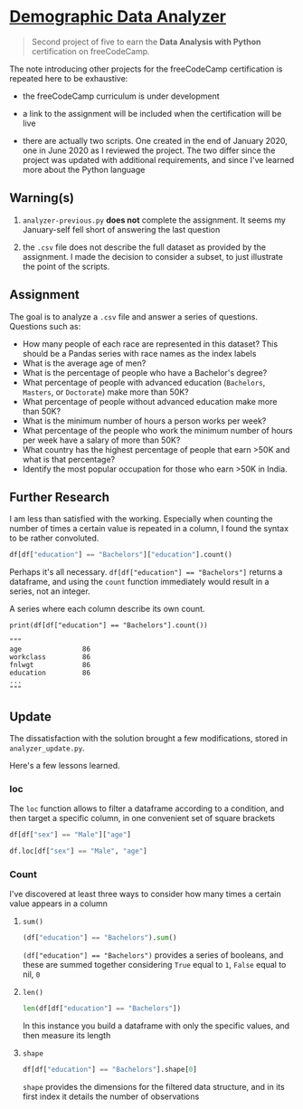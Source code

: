 # [Demographic Data Analyzer](https://repl.it/@borntofrappe/fcc-demographic-data-analyzer)

> Second project of five to earn the **Data Analysis with Python** certification on freeCodeCamp.

The note introducing other projects for the freeCodeCamp certification is repeated here to be exhaustive:

- the freeCodeCamp curriculum is under development

- a link to the assignment will be included when the certification will be live

- there are actually two scripts. One created in the end of January 2020, one in June 2020 as I reviewed the project. The two differ since the project was updated with additional requirements, and since I've learned more about the Python language

## Warning(s)

1. `analyzer-previous.py` **does not** complete the assignment. It seems my January-self fell short of answering the last question

2. the `.csv` file does not describe the full dataset as provided by the assignment. I made the decision to consider a subset, to just illustrate the point of the scripts.

## Assignment

The goal is to analyze a `.csv` file and answer a series of questions. Questions such as:

- How many people of each race are represented in this dataset? This should be a Pandas series with race names as the index labels
- What is the average age of men?
- What is the percentage of people who have a Bachelor's degree?
- What percentage of people with advanced education (`Bachelors`, `Masters`, or `Doctorate`) make more than 50K?
- What percentage of people without advanced education make more than 50K?
- What is the minimum number of hours a person works per week?
- What percentage of the people who work the minimum number of hours per week have a salary of more than 50K?
- What country has the highest percentage of people that earn >50K and what is that percentage?
- Identify the most popular occupation for those who earn >50K in India.

## Further Research

I am less than satisfied with the working. Especially when counting the number of times a certain value is repeated in a column, I found the syntax to be rather convoluted.

```py
df[df["education"] == "Bachelors"]["education"].count()
```

Perhaps it's all necessary. `df[df["education"] == "Bachelors"]` returns a dataframe, and using the `count` function immediately would result in a series, not an integer.

A series where each column describe its own count.

```PY
print(df[df["education"] == "Bachelors"].count())

"""
age               86
workclass         86
fnlwgt            86
education         86
...
"""
```

## Update

The dissatisfaction with the solution brought a few modifications, stored in `analyzer_update.py`.

Here's a few lessons learned.

### loc

The `loc` function allows to filter a dataframe according to a condition, and then target a specific column, in one convenient set of square brackets

```py
df[df["sex"] == "Male"]["age"]

df.loc[df["sex"] == "Male", "age"]
```

### Count

I've discovered at least three ways to consider how many times a certain value appears in a column

1. `sum()`

   ```py
   (df["education"] == "Bachelors").sum()
   ```

   `(df["education"] == "Bachelors")` provides a series of booleans, and these are summed together considering `True` equal to `1`, `False` equal to nil, `0`

2. `len()`

   ```py
   len(df[df["education"] == "Bachelors"])
   ```

   In this instance you build a dataframe with only the specific values, and then measure its length

3. `shape`

   ```py
   df[df["education"] == "Bachelors"].shape[0]
   ```

   `shape` provides the dimensions for the filtered data structure, and in its first index it details the number of observations
